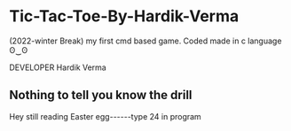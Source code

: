 # Tic-Tac-Toe-By-Hardik-Verma
(2022-winter Break)
my first cmd based game. Coded made in c language ʘ‿ʘ

DEVELOPER
Hardik Verma

Nothing to tell you know the drill
----------------------------------
Hey still reading
Easter egg------type 24 in program
